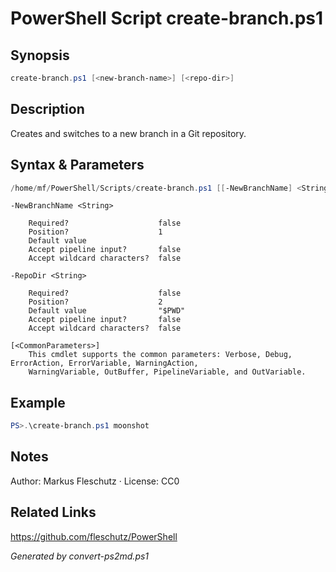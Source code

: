 # PowerShell Script create-branch.ps1

## Synopsis
```powershell
create-branch.ps1 [<new-branch-name>] [<repo-dir>]
```

## Description
Creates and switches to a new branch in a Git repository.

## Syntax & Parameters
```powershell
/home/mf/PowerShell/Scripts/create-branch.ps1 [[-NewBranchName] <String>] [[-RepoDir] <String>] [<CommonParameters>]
```

```
-NewBranchName <String>
    
    Required?                    false
    Position?                    1
    Default value                
    Accept pipeline input?       false
    Accept wildcard characters?  false
```

```
-RepoDir <String>
    
    Required?                    false
    Position?                    2
    Default value                "$PWD"
    Accept pipeline input?       false
    Accept wildcard characters?  false
```

```
[<CommonParameters>]
    This cmdlet supports the common parameters: Verbose, Debug, ErrorAction, ErrorVariable, WarningAction, 
    WarningVariable, OutBuffer, PipelineVariable, and OutVariable.
```

## Example
```powershell
PS>.\create-branch.ps1 moonshot
```


## Notes
Author: Markus Fleschutz · License: CC0

## Related Links
https://github.com/fleschutz/PowerShell

*Generated by convert-ps2md.ps1*
